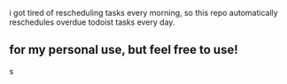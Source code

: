 i got tired of rescheduling tasks every morning, so this repo automatically reschedules overdue todoist tasks every day. 

for my personal use, but feel free to use!
---
s